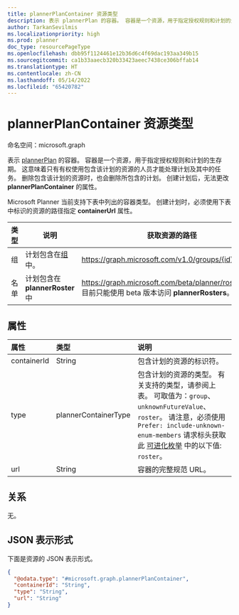 ```yaml
---
title: plannerPlanContainer 资源类型
description: 表示 plannerPlan 的容器。 容器是一个资源，用于指定授权规则和计划的生存期。
author: TarkanSevilmis
ms.localizationpriority: high
ms.prod: planner
doc_type: resourcePageType
ms.openlocfilehash: dbb95f1124461e12b36d6c4f69dac193aa349b15
ms.sourcegitcommit: ca1b33aaecb320b33423aeec7438ce306bffab14
ms.translationtype: HT
ms.contentlocale: zh-CN
ms.lasthandoff: 05/14/2022
ms.locfileid: "65420782"
---
```

# <a name="plannerplancontainer-resource-type"></a>plannerPlanContainer 资源类型

命名空间：microsoft.graph

表示 [plannerPlan](plannerplan.md) 的容器。 容器是一个资源，用于指定授权规则和计划的生存期。 这意味着只有有权使用包含该计划的资源的人员才能处理计划及其中的任务。 删除包含该计划的资源时，也会删除所包含的计划。 创建计划后，无法更改 **plannerPlanContainer** 的属性。

Microsoft Planner 当前支持下表中列出的容器类型。 创建计划时，必须使用下表中标识的资源的路径指定 **containerUrl** 属性。

|类型|说明|获取资源的路径|
|----|-----------|--------------------|
|组| 计划包含在[组](group.md)中。| https://graph.microsoft.com/v1.0/groups/{id}|
|名单| 计划包含在 **plannerRoster** 中 | https://graph.microsoft.com/beta/planner/rosters/{id}. 目前只能使用 beta 版本访问 **plannerRosters**。|

## <a name="properties"></a>属性
|属性|类型|说明|
|:---|:---|:---|
|containerId|String|包含计划的资源的标识符。|
|type|plannerContainerType| 包含计划的资源的类型。 有关支持的类型，请参阅上表。 可取值为：`group`、`unknownFutureValue`、`roster`。 请注意，必须使用 `Prefer: include-unknown-enum-members` 请求标头获取此 [可进化枚举](/graph/best-practices-concept#handling-future-members-in-evolvable-enumerations) 中的以下值: `roster`。|
|url|String|容器的完整规范 URL。|

## <a name="relationships"></a>关系
无。

## <a name="json-representation"></a>JSON 表示形式
下面是资源的 JSON 表示形式。
<!-- {
  "blockType": "resource",
  "@odata.type": "microsoft.graph.plannerPlanContainer"
}
-->
``` json
{
  "@odata.type": "#microsoft.graph.plannerPlanContainer",
  "containerId": "String",
  "type": "String",
  "url": "String"
}
```

